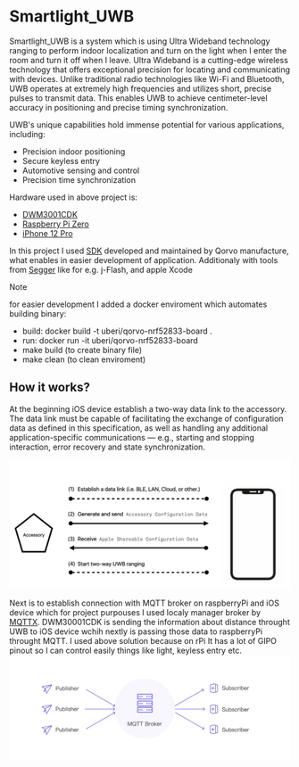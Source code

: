 # Smartlight_UWB

Smartlight_UWB is a system which is using Ultra Wideband technology ranging to perform indoor localization and turn on the light when I enter the room and turn it off when I leave. 
Ultra Wideband is a cutting-edge wireless technology that offers exceptional precision for locating and communicating with devices. Unlike traditional radio technologies like Wi-Fi and Bluetooth, UWB operates at extremely high frequencies and utilizes short, precise pulses to transmit data. This enables UWB to achieve centimeter-level accuracy in positioning and precise timing synchronization.

UWB's unique capabilities hold immense potential for various applications, including:

- Precision indoor positioning
- Secure keyless entry
- Automotive sensing and control
- Precision time synchronization


Hardware used in above project is:
- [DWM3001CDK](https://www.qorvo.com/products/p/DWM3001CDK)
- [Raspberry Pi Zero](https://www.raspberrypi.com/products/raspberry-pi-zero/)
- [iPhone 12 Pro](https://support.apple.com/kb/SP831?locale=pl_PL)

In this project I used [SDK](https://www.qorvo.com/products/p/DWM3001CDK#evaluation-tools) developed and maintained by Qorvo manufacture, what enables in easier development of application. Additionaly with tools from [Segger](https://segger.com/) like for e.g. j-Flash, and apple Xcode

> [!NOTE]
> for easier development I added a docker enviroment which automates building binary:
> - build: docker build -t uberi/qorvo-nrf52833-board .
> - run: docker run -it uberi/qorvo-nrf52833-board
> - make build (to create binary file)
> - make clean (to clean enviroment)



## How it works?

At the beginning iOS device establish a two-way data link to the accessory. The data link must be capable of facilitating the exchange of configuration data as defined in this specification, as well as handling any additional application-specific communications — e.g., starting and stopping interaction, error recovery and state synchronization.

<img src="ReadmeModule/twoWayDataLink.png" width="700">

Next is to establish connection with MQTT broker on raspberryPi and iOS device which for project purpouses I used localy manager broker by [MQTTX](https://mqttx.app/). DWM30001CDK is sending the information about distance throught UWB to iOS device wchih nextly is passing those data to raspberryPi throught MQTT. I used above solution because on rPi It has a lot of GIPO pinout so I can control easily things like light, keyless entry etc.
<img src="ReadmeModule/mqtt.png" width="700">
